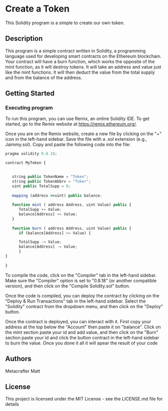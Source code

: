 # Create a Token

This Solidity program is a simple to create our own token.

## Description

This program is a simple contract written in Solidity, a programming language used for developing smart contracts on the Ethereum blockchain. Your contract will have a burn function, which works the opposite of the mint function, as it will destroy tokens. It will take an address and value just like the mint functions. It will then deduct the value from the total supply and from the balance of the address.

## Getting Started

### Executing program

To run this program, you can use Remix, an online Solidity IDE. To get started, go to the Remix website at https://remix.ethereum.org/.

Once you are on the Remix website, create a new file by clicking on the "+" icon in the left-hand sidebar. Save the file with a .sol extension (e.g., Jaimmy.sol). Copy and paste the following code into the file:

```javascript
pragma solidity 0.8.18;

contract MyToken {

    
   string public TokenName = "Token";
   string public TokenAbbrv = "Toker";
   uint public TotalSupp = 0;
    
   mapping (address =>uint) public balance;
  
   function mint ( address Address, uint Value) public {
      TotalSupp += Value;
      balance[Address] += Value;
   }
   
   function burn ( address Address, uint Value) public {
      if (balance[Address] >= Value) {

      TotalSupp -= Value;
      balance[Address] -= Value;
      }
}
   
}

```

To compile the code, click on the "Compiler" tab in the left-hand sidebar. Make sure the "Compiler" option is set to "0.8.18" (or another compatible version), and then click on the "Compile Solidity.sol" button.

Once the code is compiled, you can deploy the contract by clicking on the "Deploy & Run Transactions" tab in the left-hand sidebar. Select the "Solidity" contract from the dropdown menu, and then click on the "Deploy" button.

Once the contract is deployed, you can interact with it. First copy your address at the top below the "Account" then paste it on "balance". Click on the mint section paste your id and add value, and then click on the "Burn" section paste your id and click the button contract in the left-hand sidebar to burn the value. Once you done it all it will apear the result of your code
## Authors

Metacrafter Matt

## License

This project is licensed under the MIT License - see the LICENSE.md file for details
